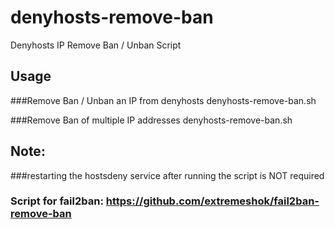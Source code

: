 # denyhosts-remove-ban
Denyhosts IP Remove Ban / Unban Script

## Usage
###Remove Ban / Unban an IP from denyhosts
denyhosts-remove-ban.sh <ip-address-to-unban>

###Remove Ban of multiple IP addresses
denyhosts-remove-ban.sh <ip-1> <ip-2> <ip-3>

## Note: 
###restarting the hostsdeny service after running the script is NOT required

### Script for fail2ban: https://github.com/extremeshok/fail2ban-remove-ban
